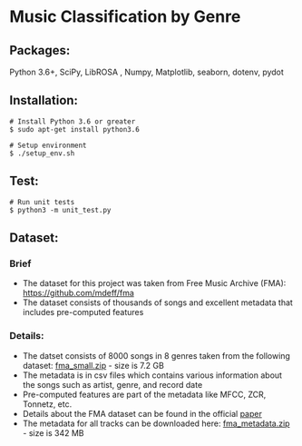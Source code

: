 # Music Classification by Genre


## Packages:
Python 3.6+, SciPy, LibROSA , Numpy, Matplotlib, seaborn, dotenv, pydot

## Installation:
```
# Install Python 3.6 or greater
$ sudo apt-get install python3.6

# Setup environment
$ ./setup_env.sh
```

## Test:
```
# Run unit tests
$ python3 -m unit_test.py
```

## Dataset:
### Brief
* The dataset for this project was taken from Free Music Archive (FMA): https://github.com/mdeff/fma
* The dataset consists of thousands of songs and excellent metadata that includes pre-computed features

### Details:
* The datset consists of 8000 songs in 8 genres taken from the following dataset: [fma_small.zip](https://os.unil.cloud.switch.ch/fma/fma_small.zip) - size is 7.2 GB
* The metadata is in csv files which contains various information about the songs such as artist, genre, and record date
* Pre-computed features are part of the metadata like MFCC, ZCR, Tonnetz, etc.
* Details about the FMA dataset can be found in the official [paper](https://arxiv.org/pdf/1612.01840.pdf)
* The metadata for all tracks can be downloaded here: [fma_metadata.zip](https://os.unil.cloud.switch.ch/fma/fma_metadata.zip) - size is 342 MB


